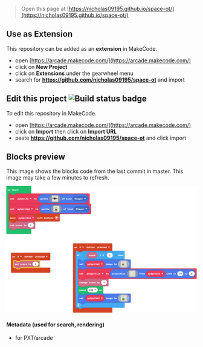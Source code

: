  


> Open this page at [https://nicholas09195.github.io/space-ot/](https://nicholas09195.github.io/space-ot/)

## Use as Extension

This repository can be added as an **extension** in MakeCode.

* open [https://arcade.makecode.com/](https://arcade.makecode.com/)
* click on **New Project**
* click on **Extensions** under the gearwheel menu
* search for **https://github.com/nicholas09195/space-ot** and import

## Edit this project ![Build status badge](https://github.com/nicholas09195/space-ot/workflows/MakeCode/badge.svg)

To edit this repository in MakeCode.

* open [https://arcade.makecode.com/](https://arcade.makecode.com/)
* click on **Import** then click on **Import URL**
* paste **https://github.com/nicholas09195/space-ot** and click import

## Blocks preview

This image shows the blocks code from the last commit in master.
This image may take a few minutes to refresh.

![A rendered view of the blocks](https://github.com/nicholas09195/space-ot/raw/master/.github/makecode/blocks.png)

#### Metadata (used for search, rendering)

* for PXT/arcade
<script src="https://makecode.com/gh-pages-embed.js"></script><script>makeCodeRender("{{ site.makecode.home_url }}", "{{ site.github.owner_name }}/{{ site.github.repository_name }}");</script>
